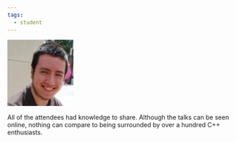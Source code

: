 ```yaml
---
tags:
  - student
---
```


![Alexander Duchene](/images/alex_duchene.jpg)
  
All of the attendees had knowledge to share. Although the talks can be seen online, nothing can compare to being surrounded by over a hundred C++ enthusiasts.
